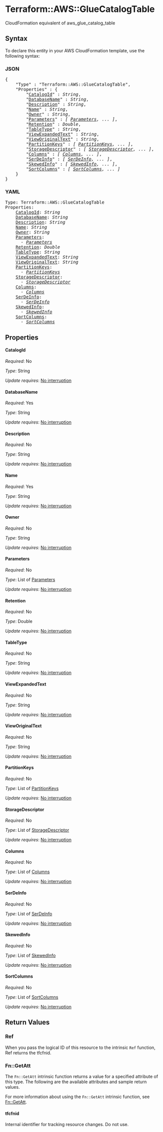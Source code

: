 # Terraform::AWS::GlueCatalogTable

CloudFormation equivalent of aws_glue_catalog_table

## Syntax

To declare this entity in your AWS CloudFormation template, use the following syntax:

### JSON

<pre>
{
    "Type" : "Terraform::AWS::GlueCatalogTable",
    "Properties" : {
        "<a href="#catalogid" title="CatalogId">CatalogId</a>" : <i>String</i>,
        "<a href="#databasename" title="DatabaseName">DatabaseName</a>" : <i>String</i>,
        "<a href="#description" title="Description">Description</a>" : <i>String</i>,
        "<a href="#name" title="Name">Name</a>" : <i>String</i>,
        "<a href="#owner" title="Owner">Owner</a>" : <i>String</i>,
        "<a href="#parameters" title="Parameters">Parameters</a>" : <i>[ <a href="parameters.md">Parameters</a>, ... ]</i>,
        "<a href="#retention" title="Retention">Retention</a>" : <i>Double</i>,
        "<a href="#tabletype" title="TableType">TableType</a>" : <i>String</i>,
        "<a href="#viewexpandedtext" title="ViewExpandedText">ViewExpandedText</a>" : <i>String</i>,
        "<a href="#vieworiginaltext" title="ViewOriginalText">ViewOriginalText</a>" : <i>String</i>,
        "<a href="#partitionkeys" title="PartitionKeys">PartitionKeys</a>" : <i>[ <a href="partitionkeys.md">PartitionKeys</a>, ... ]</i>,
        "<a href="#storagedescriptor" title="StorageDescriptor">StorageDescriptor</a>" : <i>[ <a href="storagedescriptor.md">StorageDescriptor</a>, ... ]</i>,
        "<a href="#columns" title="Columns">Columns</a>" : <i>[ <a href="columns.md">Columns</a>, ... ]</i>,
        "<a href="#serdeinfo" title="SerDeInfo">SerDeInfo</a>" : <i>[ <a href="serdeinfo.md">SerDeInfo</a>, ... ]</i>,
        "<a href="#skewedinfo" title="SkewedInfo">SkewedInfo</a>" : <i>[ <a href="skewedinfo.md">SkewedInfo</a>, ... ]</i>,
        "<a href="#sortcolumns" title="SortColumns">SortColumns</a>" : <i>[ <a href="sortcolumns.md">SortColumns</a>, ... ]</i>
    }
}
</pre>

### YAML

<pre>
Type: Terraform::AWS::GlueCatalogTable
Properties:
    <a href="#catalogid" title="CatalogId">CatalogId</a>: <i>String</i>
    <a href="#databasename" title="DatabaseName">DatabaseName</a>: <i>String</i>
    <a href="#description" title="Description">Description</a>: <i>String</i>
    <a href="#name" title="Name">Name</a>: <i>String</i>
    <a href="#owner" title="Owner">Owner</a>: <i>String</i>
    <a href="#parameters" title="Parameters">Parameters</a>: <i>
      - <a href="parameters.md">Parameters</a></i>
    <a href="#retention" title="Retention">Retention</a>: <i>Double</i>
    <a href="#tabletype" title="TableType">TableType</a>: <i>String</i>
    <a href="#viewexpandedtext" title="ViewExpandedText">ViewExpandedText</a>: <i>String</i>
    <a href="#vieworiginaltext" title="ViewOriginalText">ViewOriginalText</a>: <i>String</i>
    <a href="#partitionkeys" title="PartitionKeys">PartitionKeys</a>: <i>
      - <a href="partitionkeys.md">PartitionKeys</a></i>
    <a href="#storagedescriptor" title="StorageDescriptor">StorageDescriptor</a>: <i>
      - <a href="storagedescriptor.md">StorageDescriptor</a></i>
    <a href="#columns" title="Columns">Columns</a>: <i>
      - <a href="columns.md">Columns</a></i>
    <a href="#serdeinfo" title="SerDeInfo">SerDeInfo</a>: <i>
      - <a href="serdeinfo.md">SerDeInfo</a></i>
    <a href="#skewedinfo" title="SkewedInfo">SkewedInfo</a>: <i>
      - <a href="skewedinfo.md">SkewedInfo</a></i>
    <a href="#sortcolumns" title="SortColumns">SortColumns</a>: <i>
      - <a href="sortcolumns.md">SortColumns</a></i>
</pre>

## Properties

#### CatalogId

_Required_: No

_Type_: String

_Update requires_: [No interruption](https://docs.aws.amazon.com/AWSCloudFormation/latest/UserGuide/using-cfn-updating-stacks-update-behaviors.html#update-no-interrupt)

#### DatabaseName

_Required_: Yes

_Type_: String

_Update requires_: [No interruption](https://docs.aws.amazon.com/AWSCloudFormation/latest/UserGuide/using-cfn-updating-stacks-update-behaviors.html#update-no-interrupt)

#### Description

_Required_: No

_Type_: String

_Update requires_: [No interruption](https://docs.aws.amazon.com/AWSCloudFormation/latest/UserGuide/using-cfn-updating-stacks-update-behaviors.html#update-no-interrupt)

#### Name

_Required_: Yes

_Type_: String

_Update requires_: [No interruption](https://docs.aws.amazon.com/AWSCloudFormation/latest/UserGuide/using-cfn-updating-stacks-update-behaviors.html#update-no-interrupt)

#### Owner

_Required_: No

_Type_: String

_Update requires_: [No interruption](https://docs.aws.amazon.com/AWSCloudFormation/latest/UserGuide/using-cfn-updating-stacks-update-behaviors.html#update-no-interrupt)

#### Parameters

_Required_: No

_Type_: List of <a href="parameters.md">Parameters</a>

_Update requires_: [No interruption](https://docs.aws.amazon.com/AWSCloudFormation/latest/UserGuide/using-cfn-updating-stacks-update-behaviors.html#update-no-interrupt)

#### Retention

_Required_: No

_Type_: Double

_Update requires_: [No interruption](https://docs.aws.amazon.com/AWSCloudFormation/latest/UserGuide/using-cfn-updating-stacks-update-behaviors.html#update-no-interrupt)

#### TableType

_Required_: No

_Type_: String

_Update requires_: [No interruption](https://docs.aws.amazon.com/AWSCloudFormation/latest/UserGuide/using-cfn-updating-stacks-update-behaviors.html#update-no-interrupt)

#### ViewExpandedText

_Required_: No

_Type_: String

_Update requires_: [No interruption](https://docs.aws.amazon.com/AWSCloudFormation/latest/UserGuide/using-cfn-updating-stacks-update-behaviors.html#update-no-interrupt)

#### ViewOriginalText

_Required_: No

_Type_: String

_Update requires_: [No interruption](https://docs.aws.amazon.com/AWSCloudFormation/latest/UserGuide/using-cfn-updating-stacks-update-behaviors.html#update-no-interrupt)

#### PartitionKeys

_Required_: No

_Type_: List of <a href="partitionkeys.md">PartitionKeys</a>

_Update requires_: [No interruption](https://docs.aws.amazon.com/AWSCloudFormation/latest/UserGuide/using-cfn-updating-stacks-update-behaviors.html#update-no-interrupt)

#### StorageDescriptor

_Required_: No

_Type_: List of <a href="storagedescriptor.md">StorageDescriptor</a>

_Update requires_: [No interruption](https://docs.aws.amazon.com/AWSCloudFormation/latest/UserGuide/using-cfn-updating-stacks-update-behaviors.html#update-no-interrupt)

#### Columns

_Required_: No

_Type_: List of <a href="columns.md">Columns</a>

_Update requires_: [No interruption](https://docs.aws.amazon.com/AWSCloudFormation/latest/UserGuide/using-cfn-updating-stacks-update-behaviors.html#update-no-interrupt)

#### SerDeInfo

_Required_: No

_Type_: List of <a href="serdeinfo.md">SerDeInfo</a>

_Update requires_: [No interruption](https://docs.aws.amazon.com/AWSCloudFormation/latest/UserGuide/using-cfn-updating-stacks-update-behaviors.html#update-no-interrupt)

#### SkewedInfo

_Required_: No

_Type_: List of <a href="skewedinfo.md">SkewedInfo</a>

_Update requires_: [No interruption](https://docs.aws.amazon.com/AWSCloudFormation/latest/UserGuide/using-cfn-updating-stacks-update-behaviors.html#update-no-interrupt)

#### SortColumns

_Required_: No

_Type_: List of <a href="sortcolumns.md">SortColumns</a>

_Update requires_: [No interruption](https://docs.aws.amazon.com/AWSCloudFormation/latest/UserGuide/using-cfn-updating-stacks-update-behaviors.html#update-no-interrupt)

## Return Values

### Ref

When you pass the logical ID of this resource to the intrinsic `Ref` function, Ref returns the tfcfnid.

### Fn::GetAtt

The `Fn::GetAtt` intrinsic function returns a value for a specified attribute of this type. The following are the available attributes and sample return values.

For more information about using the `Fn::GetAtt` intrinsic function, see [Fn::GetAtt](https://docs.aws.amazon.com/AWSCloudFormation/latest/UserGuide/intrinsic-function-reference-getatt.html).

#### tfcfnid

Internal identifier for tracking resource changes. Do not use.

